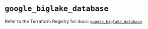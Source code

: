 # `google_biglake_database`

Refer to the Terraform Registry for docs: [`google_biglake_database`](https://registry.terraform.io/providers/hashicorp/google/6.47.0/docs/resources/biglake_database).
